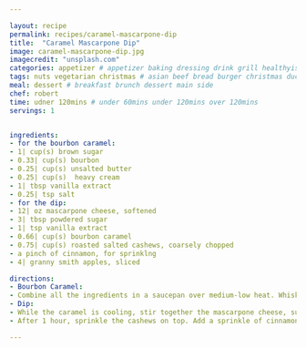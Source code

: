 ```yaml
---

layout: recipe
permalink: recipes/caramel-mascarpone-dip 
title:  "Caramel Mascarpone Dip"
image: caramel-mascarpone-dip.jpg 
imagecredit: "unsplash.com" 
categories: appetizer # appetizer baking dressing drink grill healthyish marinade oven pickling quick raw salad sandwich sauce snack soup
tags: nuts vegetarian christmas # asian beef bread burger christmas duck french fruit indian italian mexican nuts pasta pork poultry rice seafood thanksgiving vegetarian
meal: dessert # breakfast brunch dessert main side
chef: robert 
time: udner 120mins # under 60mins under 120mins over 120mins
servings: 1 


ingredients:
- for the bourbon caramel:
- 1| cup(s) brown sugar
- 0.33| cup(s) bourbon
- 0.25| cup(s) unsalted butter
- 0.25| cup(s)  heavy cream
- 1| tbsp vanilla extract
- 0.25| tsp salt
- for the dip:
- 12| oz mascarpone cheese, softened
- 3| tbsp powdered sugar
- 1| tsp vanilla extract
- 0.66| cup(s) bourbon caramel
- 0.75| cup(s) roasted salted cashews, coarsely chopped
- a pinch of cinnamon, for sprinklng
- 4| granny smith apples, sliced

directions:
- Bourbon Caramel:
- Combine all the ingredients in a saucepan over medium-low heat. Whisk to combine, then cook and stir until the mixture is bubbling. Cook for 5 to 6 minutes until it slightly thickens and is smooth. Remove from heat and let it cool to room temperature – it will thicken as it cools.
- Dip:
- While the caramel is cooling, stir together the mascarpone cheese, sugar and vanilla extract until combined and smooth. Spread it in a pie dish. Place it in the fridge for 30 minutes. By this time, the caramel should be close to room temperature. Pour the caramel on top of the mascarpone layer and place it back in the fridge for 1 hour.
- After 1 hour, sprinkle the cashews on top. Add a sprinkle of cinnamon. Drizzle on the extra caramel if you'd like. Serve with sliced apples.

--- 
```

